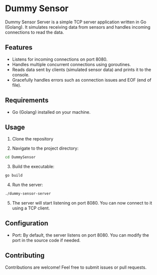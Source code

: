 # Dummy Sensor

Dummy Sensor Server is a simple TCP server application written in Go (Golang). It simulates receiving data from sensors and handles incoming connections to read the data.

## Features

- Listens for incoming connections on port 8080.
- Handles multiple concurrent connections using goroutines.
- Reads data sent by clients (simulated sensor data) and prints it to the console.
- Gracefully handles errors such as connection issues and EOF (end of file).

## Requirements

- Go (Golang) installed on your machine.

## Usage

1. Clone the repository

2. Navigate to the project directory:

```bash
cd DummySensor
```

3. Build the executable:

```bash
go build
```

4. Run the server:

```bash
./dummy-sensor-server
```

5. The server will start listening on port 8080. You can now connect to it using a TCP client.

## Configuration

- Port: By default, the server listens on port 8080. You can modify the port in the source code if needed.

## Contributing

Contributions are welcome! Feel free to submit issues or pull requests.
